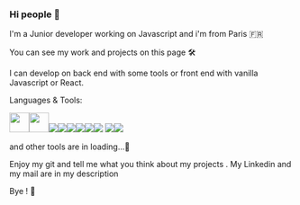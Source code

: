 ### Hi people 👋

I'm a Junior developer working on Javascript and i'm from Paris :fr: 

You can see my work and projects on this page :hammer_and_wrench:

I can develop on back end  with some tools or front end with vanilla Javascript or React.

Languages & Tools:

<img  width="35px" src="https://cdn.jsdelivr.net/gh/devicons/devicon/icons/vscode/vscode-original-wordmark.svg" /><img   width="35px"  src="https://cdn.jsdelivr.net/gh/devicons/devicon/icons/javascript/javascript-original.svg" /><img src="https://cdn.jsdelivr.net/gh/devicons/devicon/icons/html5/html5-original-wordmark.svg" /><img src="https://cdn.jsdelivr.net/gh/devicons/devicon/icons/css3/css3-original-wordmark.svg" /><img src="https://cdn.jsdelivr.net/gh/devicons/devicon/icons/nodejs/nodejs-original-wordmark.svg" /><img src="https://cdn.jsdelivr.net/gh/devicons/devicon/icons/react/react-original-wordmark.svg" /><img src="https://cdn.jsdelivr.net/gh/devicons/devicon/icons/postgresql/postgresql-original.svg" /><img src="https://cdn.jsdelivr.net/gh/devicons/devicon/icons/sequelize/sequelize-plain-wordmark.svg" />
<img src="https://cdn.jsdelivr.net/gh/devicons/devicon/icons/github/github-original.svg" /><img src="https://cdn.jsdelivr.net/gh/devicons/devicon/icons/heroku/heroku-original.svg" />



and other tools are in loading...:construction:

Enjoy my git and tell me what you think about my projects . My Linkedin and my mail are in my description 

Bye ! :wave:

<!--
**Badara-Seydi/Badara-Seydi** is a ✨ _special_ ✨ repository because its `README.md` (this file) appears on your GitHub profile.

Here are some ideas to get you started:

- 🔭 I’m currently working on ...
- 🌱 I’m currently learning ...
- 👯 I’m looking to collaborate on ...
- 🤔 I’m looking for help with ...
- 💬 Ask me about ...
- 📫 How to reach me: ...
- 😄 Pronouns: ...
- ⚡ Fun fact: ...
-->
